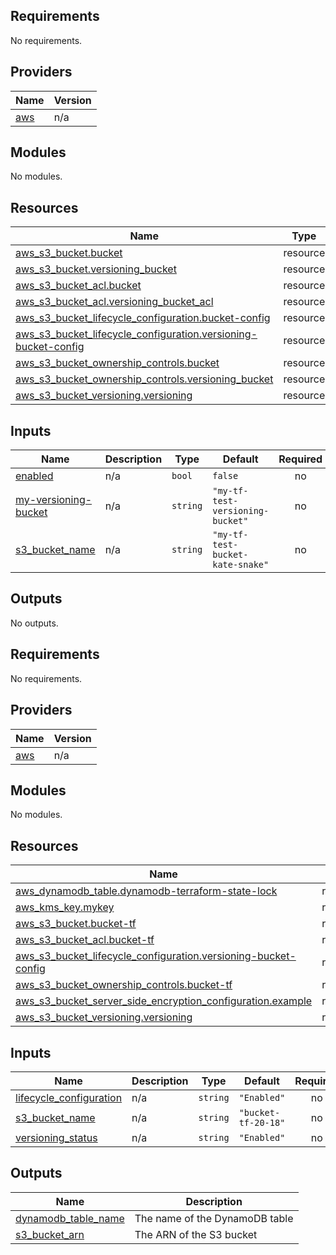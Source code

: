 ## Requirements

No requirements.

## Providers

| Name | Version |
|------|---------|
| <a name="provider_aws"></a> [aws](#provider\_aws) | n/a |

## Modules

No modules.

## Resources

| Name | Type |
|------|------|
| [aws_s3_bucket.bucket](https://registry.terraform.io/providers/hashicorp/aws/latest/docs/resources/s3_bucket) | resource |
| [aws_s3_bucket.versioning_bucket](https://registry.terraform.io/providers/hashicorp/aws/latest/docs/resources/s3_bucket) | resource |
| [aws_s3_bucket_acl.bucket](https://registry.terraform.io/providers/hashicorp/aws/latest/docs/resources/s3_bucket_acl) | resource |
| [aws_s3_bucket_acl.versioning_bucket_acl](https://registry.terraform.io/providers/hashicorp/aws/latest/docs/resources/s3_bucket_acl) | resource |
| [aws_s3_bucket_lifecycle_configuration.bucket-config](https://registry.terraform.io/providers/hashicorp/aws/latest/docs/resources/s3_bucket_lifecycle_configuration) | resource |
| [aws_s3_bucket_lifecycle_configuration.versioning-bucket-config](https://registry.terraform.io/providers/hashicorp/aws/latest/docs/resources/s3_bucket_lifecycle_configuration) | resource |
| [aws_s3_bucket_ownership_controls.bucket](https://registry.terraform.io/providers/hashicorp/aws/latest/docs/resources/s3_bucket_ownership_controls) | resource |
| [aws_s3_bucket_ownership_controls.versioning_bucket](https://registry.terraform.io/providers/hashicorp/aws/latest/docs/resources/s3_bucket_ownership_controls) | resource |
| [aws_s3_bucket_versioning.versioning](https://registry.terraform.io/providers/hashicorp/aws/latest/docs/resources/s3_bucket_versioning) | resource |

## Inputs

| Name | Description | Type | Default | Required |
|------|-------------|------|---------|:--------:|
| <a name="input_enabled"></a> [enabled](#input\_enabled) | n/a | `bool` | `false` | no |
| <a name="input_my-versioning-bucket"></a> [my-versioning-bucket](#input\_my-versioning-bucket) | n/a | `string` | `"my-tf-test-versioning-bucket"` | no |
| <a name="input_s3_bucket_name"></a> [s3\_bucket\_name](#input\_s3\_bucket\_name) | n/a | `string` | `"my-tf-test-bucket-kate-snake"` | no |

## Outputs

No outputs.
## Requirements

No requirements.

## Providers

| Name | Version |
|------|---------|
| <a name="provider_aws"></a> [aws](#provider\_aws) | n/a |

## Modules

No modules.

## Resources

| Name | Type |
|------|------|
| [aws_dynamodb_table.dynamodb-terraform-state-lock](https://registry.terraform.io/providers/hashicorp/aws/latest/docs/resources/dynamodb_table) | resource |
| [aws_kms_key.mykey](https://registry.terraform.io/providers/hashicorp/aws/latest/docs/resources/kms_key) | resource |
| [aws_s3_bucket.bucket-tf](https://registry.terraform.io/providers/hashicorp/aws/latest/docs/resources/s3_bucket) | resource |
| [aws_s3_bucket_acl.bucket-tf](https://registry.terraform.io/providers/hashicorp/aws/latest/docs/resources/s3_bucket_acl) | resource |
| [aws_s3_bucket_lifecycle_configuration.versioning-bucket-config](https://registry.terraform.io/providers/hashicorp/aws/latest/docs/resources/s3_bucket_lifecycle_configuration) | resource |
| [aws_s3_bucket_ownership_controls.bucket-tf](https://registry.terraform.io/providers/hashicorp/aws/latest/docs/resources/s3_bucket_ownership_controls) | resource |
| [aws_s3_bucket_server_side_encryption_configuration.example](https://registry.terraform.io/providers/hashicorp/aws/latest/docs/resources/s3_bucket_server_side_encryption_configuration) | resource |
| [aws_s3_bucket_versioning.versioning](https://registry.terraform.io/providers/hashicorp/aws/latest/docs/resources/s3_bucket_versioning) | resource |

## Inputs

| Name | Description | Type | Default | Required |
|------|-------------|------|---------|:--------:|
| <a name="input_lifecycle_configuration"></a> [lifecycle\_configuration](#input\_lifecycle\_configuration) | n/a | `string` | `"Enabled"` | no |
| <a name="input_s3_bucket_name"></a> [s3\_bucket\_name](#input\_s3\_bucket\_name) | n/a | `string` | `"bucket-tf-20-18"` | no |
| <a name="input_versioning_status"></a> [versioning\_status](#input\_versioning\_status) | n/a | `string` | `"Enabled"` | no |

## Outputs

| Name | Description |
|------|-------------|
| <a name="output_dynamodb_table_name"></a> [dynamodb\_table\_name](#output\_dynamodb\_table\_name) | The name of the DynamoDB table |
| <a name="output_s3_bucket_arn"></a> [s3\_bucket\_arn](#output\_s3\_bucket\_arn) | The ARN of the S3 bucket |
